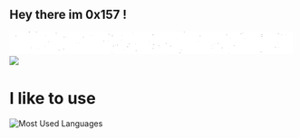 
## Hey there im 0x157 !    

<img height="40" width="500" src="https://github.com/0x157/0x157/blob/main/giphy.gif">
    
     
     
<img src="https://img.shields.io/badge/-Python-f7e80c?logo=Python&logoColor=0d0d0d">

# I like to use 
![Most Used Languages](https://github-readme-stats.vercel.app/api/top-langs/?username=0x157&show_icons=true&theme=radical)




<!-- ![Github Stats](https://github-readme-stats.vercel.app/api?username=0x157&count_private=true&show_icons=true&theme=radical) -->
